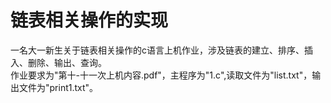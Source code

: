 # 链表相关操作的实现
  一名大一新生关于链表相关操作的c语言上机作业，涉及链表的建立、排序、插入、删除、输出、查询。<br>
  作业要求为"第十-十一次上机内容.pdf"，主程序为"1.c",读取文件为"list.txt"，输出文件为"print1.txt"。

